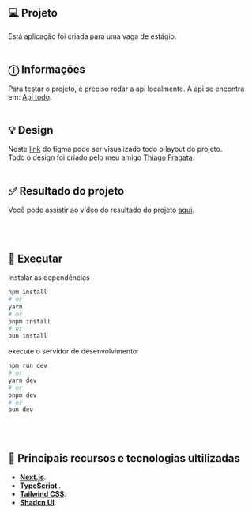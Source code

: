 ## 💻 Projeto

Está aplicação foi criada para uma vaga de estágio. <br><br>

## ⓘ Informações

Para testar o projeto, é preciso rodar a api localmente.
A api se encontra em: [Api todo](https://github.com/WillianMedeiros14/todo-bemol-api). <br><br>

## 💡 Design

Neste [link](<https://www.figma.com/design/yVsSUgE6e2yXsbQoxkOE61/To-Do-Bemol-(Copy)?node-id=0-1&t=SJRNEwwKocRUHHG0-0>) do figma pode ser visualizado todo o layout do projeto. <br>
Todo o design foi criado pelo meu amigo [Thiago Fragata](https://www.linkedin.com/in/thiagohenriquefragata). <br><br>

## ✅ Resultado do projeto

Você pode assistir ao vídeo do resultado do projeto [aqui](resultProject/resultProject.mp4).

<br><br>

## 🎲 Executar

Instalar as dependências

```bash
npm install
# or
yarn
# or
pnpm install
# or
bun install
```

execute o servidor de desenvolvimento:

```bash
npm run dev
# or
yarn dev
# or
pnpm dev
# or
bun dev
```

<br><br>

## 🚀 Principais recursos e tecnologias ultilizadas

- **[Next.js](https://nextjs.org/)**.
- **[TypeScript ](https://www.typescriptlang.org/)**.
- **[Tailwind CSS](https://tailwindcss.com/)**.
- **[Shadcn UI](https://ui.shadcn.com/)**.
